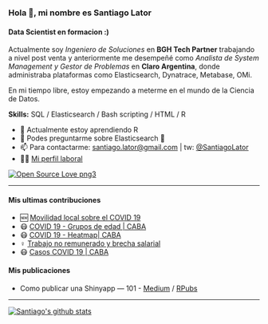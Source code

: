 ### Hola 👋, mi nombre es Santiago Lator
#### Data Scientist en formacion :)

Actualmente soy *Ingeniero de Soluciones* en **BGH Tech Partner** trabajando a nivel post venta y anteriormente me desempeñé como *Analista de System Management y Gestor de Problemas* en **Claro Argentina**, donde administraba plataformas como Elasticsearch, Dynatrace, Metabase, OMi.

En mi tiempo libre, estoy empezando a meterme en el mundo de la Ciencia de Datos. 

**Skills:** SQL / Elasticsearch / Bash scripting / HTML / R 

- 🌱 Actualmente estoy aprendiendo R 
- 💬 Podes preguntarme sobre Elasticsearch 🙂
- 📫 Para contactarme:
  [santiago.lator@gmail.com](mailto://santiago.lator@gmail.com) | tw: [@SantiagoLator](https://twitter.com/https://twitter.com/SantiagoLator)
- 👷🏼 [Mi perfil laboral](https://www.linkedin.com/in/santiago-lator-arias-291879153//)

[![Open Source Love png3](https://badges.frapsoft.com/os/v3/open-source.png?v=103)](https://github.com/ellerbrock/open-source-badges/)

---

#### Mis ultimas contribuciones
- 🆕 [Movilidad local sobre el COVID 19](https://github.com/santiagolator/data_analytics/tree/master/R/practica/covid-19/mobility_report)
- 😷 [COVID 19 - Grupos de edad | CABA](https://github.com/santiagolator/data_analytics/tree/master/R/practica/covid-19/grupo_edad)
- 😷 [COVID 19 - Heatmap| CABA](https://github.com/santiagolator/data_analytics/tree/master/R/practica/covid-19/heatmap)
- ♀️ [Trabajo no remunerado y brecha salarial](https://github.com/santiagolator/data_analytics/tree/master/R/shiny_apps/proyecto-final-EANT)
- 😷 [Casos COVID 19 | CABA](https://github.com/santiagolator/data_analytics/tree/master/R/practica/covid-19/patchwork)

#### Mis publicaciones
- Como publicar una Shinyapp — 101 - [Medium](https://medium.com/@santiago.lator/como-publicar-una-shinyapp-101-3889c1b22bee) / [RPubs](https://rpubs.com/santiago_lator/publicar-shiny-101)
---

[![Santiago's github stats](https://github-readme-stats.vercel.app/api?username=santiagolator&count_private=true)](https://github.com/santiagolator) 
